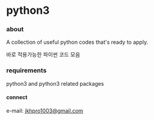 # python3

### about

A collection of useful python codes that's ready to apply.

바로 적용가능한 파이썬 코드 모음

### requirements

python3 and python3 related packages

#### connect

e-mail: <jkhpro1003@gmail.com>
